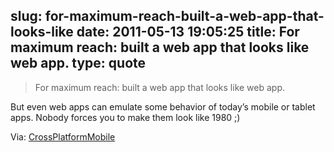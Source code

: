 slug: for-maximum-reach-built-a-web-app-that-looks-like
date: 2011-05-13 19:05:25
title: For maximum reach: built a web app that looks like web app.
type: quote
---

> For maximum reach: built a web app that looks like web app.

But even web apps can emulate some behavior of today’s mobile or tablet apps. Nobody forces you to make them look like 1980 ;)

 Via: [CrossPlatformMobile](http://martinfowler.com/bliki/CrossPlatformMobile.html)
